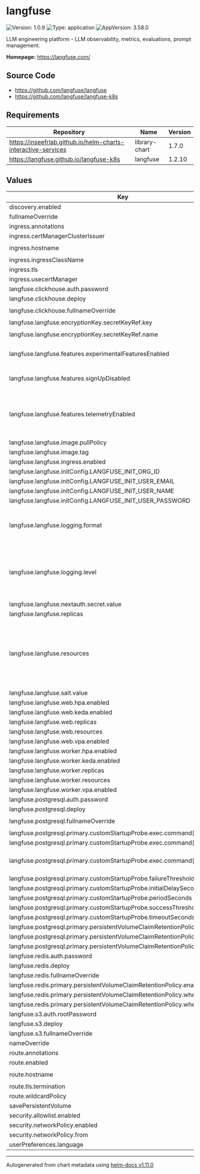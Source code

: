# langfuse

![Version: 1.0.9](https://img.shields.io/badge/Version-1.0.9-informational?style=flat-square) ![Type: application](https://img.shields.io/badge/Type-application-informational?style=flat-square) ![AppVersion: 3.58.0](https://img.shields.io/badge/AppVersion-3.58.0-informational?style=flat-square)

LLM engineering platform - LLM observability, metrics, evaluations, prompt management.

**Homepage:** <https://langfuse.com/>

## Source Code

* <https://github.com/langfuse/langfuse>
* <https://github.com/langfuse/langfuse-k8s>

## Requirements

| Repository | Name | Version |
|------------|------|---------|
| https://inseefrlab.github.io/helm-charts-interactive-services | library-chart | 1.7.0 |
| https://langfuse.github.io/langfuse-k8s | langfuse | 1.2.10 |

## Values

| Key | Type | Default | Description |
|-----|------|---------|-------------|
| discovery.enabled | bool | `true` |  |
| fullnameOverride | string | `""` |  |
| ingress.annotations | list | `[]` |  |
| ingress.certManagerClusterIssuer | string | `""` |  |
| ingress.hostname | string | `"chart-example.local"` |  |
| ingress.ingressClassName | string | `""` |  |
| ingress.tls | bool | `true` |  |
| ingress.usecertManager | bool | `false` |  |
| langfuse.clickhouse.auth.password | string | `"change-me"` |  |
| langfuse.clickhouse.deploy | bool | `true` |  |
| langfuse.clickhouse.fullnameOverride | string | `"langfuse-clickhouse"` |  |
| langfuse.langfuse.encryptionKey.secretKeyRef.key | string | `"encryption-key"` |  |
| langfuse.langfuse.encryptionKey.secretKeyRef.name | string | `"langfuse-encryption"` |  |
| langfuse.langfuse.features.experimentalFeaturesEnabled | bool | `false` | Enable experimental features |
| langfuse.langfuse.features.signUpDisabled | bool | `false` | Disable public sign up |
| langfuse.langfuse.features.telemetryEnabled | bool | `true` | Whether or not to report basic usage statistics to a centralized server. |
| langfuse.langfuse.image.pullPolicy | string | `"IfNotPresent"` |  |
| langfuse.langfuse.image.tag | string | `nil` |  |
| langfuse.langfuse.ingress.enabled | bool | `false` |  |
| langfuse.langfuse.initConfig.LANGFUSE_INIT_ORG_ID | string | `"onyxia"` |  |
| langfuse.langfuse.initConfig.LANGFUSE_INIT_USER_EMAIL | string | `"langfuse@onyxia.fr"` |  |
| langfuse.langfuse.initConfig.LANGFUSE_INIT_USER_NAME | string | `"langfuse"` |  |
| langfuse.langfuse.initConfig.LANGFUSE_INIT_USER_PASSWORD | string | `"changeme"` |  |
| langfuse.langfuse.logging.format | string | `"text"` | Set the log format for the application (text or json) |
| langfuse.langfuse.logging.level | string | `"info"` | Set the log level for the application (trace, debug, info, warn, error, fatal) |
| langfuse.langfuse.nextauth.secret.value | string | `"change-me"` |  |
| langfuse.langfuse.replicas | int | `1` |  |
| langfuse.langfuse.resources | object | `{}` | Resources for all langfuse deployments. Can be overridden by the individual deployments |
| langfuse.langfuse.salt.value | string | `"change-this-salt"` |  |
| langfuse.langfuse.web.hpa.enabled | bool | `false` |  |
| langfuse.langfuse.web.keda.enabled | bool | `false` |  |
| langfuse.langfuse.web.replicas | string | `nil` |  |
| langfuse.langfuse.web.resources | object | `{}` |  |
| langfuse.langfuse.web.vpa.enabled | bool | `false` |  |
| langfuse.langfuse.worker.hpa.enabled | bool | `false` |  |
| langfuse.langfuse.worker.keda.enabled | bool | `false` |  |
| langfuse.langfuse.worker.replicas | string | `nil` |  |
| langfuse.langfuse.worker.resources | object | `{}` |  |
| langfuse.langfuse.worker.vpa.enabled | bool | `false` |  |
| langfuse.postgresql.auth.password | string | `"change-me"` |  |
| langfuse.postgresql.deploy | bool | `true` |  |
| langfuse.postgresql.fullnameOverride | string | `"langfuse-postgresql"` |  |
| langfuse.postgresql.primary.customStartupProbe.exec.command[0] | string | `"/bin/sh"` |  |
| langfuse.postgresql.primary.customStartupProbe.exec.command[1] | string | `"-c"` |  |
| langfuse.postgresql.primary.customStartupProbe.exec.command[2] | string | `"exec pg_isready -U \"postgres\" -h 127.0.0.1 -p 5432 && sleep 5"` |  |
| langfuse.postgresql.primary.customStartupProbe.failureThreshold | int | `15` |  |
| langfuse.postgresql.primary.customStartupProbe.initialDelaySeconds | int | `30` |  |
| langfuse.postgresql.primary.customStartupProbe.periodSeconds | int | `10` |  |
| langfuse.postgresql.primary.customStartupProbe.successThreshold | int | `1` |  |
| langfuse.postgresql.primary.customStartupProbe.timeoutSeconds | int | `6` |  |
| langfuse.postgresql.primary.persistentVolumeClaimRetentionPolicy.enabled | bool | `false` |  |
| langfuse.postgresql.primary.persistentVolumeClaimRetentionPolicy.whenDeleted | string | `"Delete"` |  |
| langfuse.postgresql.primary.persistentVolumeClaimRetentionPolicy.whenScaled | string | `"Retain"` |  |
| langfuse.redis.auth.password | string | `"change-me"` |  |
| langfuse.redis.deploy | bool | `true` |  |
| langfuse.redis.fullnameOverride | string | `"langfuse-redis"` |  |
| langfuse.redis.primary.persistentVolumeClaimRetentionPolicy.enabled | bool | `false` |  |
| langfuse.redis.primary.persistentVolumeClaimRetentionPolicy.whenDeleted | string | `"Delete"` |  |
| langfuse.redis.primary.persistentVolumeClaimRetentionPolicy.whenScaled | string | `"Retain"` |  |
| langfuse.s3.auth.rootPassword | string | `"change-me"` |  |
| langfuse.s3.deploy | bool | `true` |  |
| langfuse.s3.fullnameOverride | string | `"langfuse-s3"` |  |
| nameOverride | string | `""` |  |
| route.annotations | list | `[]` |  |
| route.enabled | bool | `false` |  |
| route.hostname | string | `"chart-example.local"` |  |
| route.tls.termination | string | `"edge"` |  |
| route.wildcardPolicy | string | `"None"` |  |
| savePersistentVolume | bool | `false` |  |
| security.allowlist.enabled | bool | `false` |  |
| security.networkPolicy.enabled | bool | `false` |  |
| security.networkPolicy.from | list | `[]` |  |
| userPreferences.language | string | `"en"` |  |

----------------------------------------------
Autogenerated from chart metadata using [helm-docs v1.11.0](https://github.com/norwoodj/helm-docs/releases/v1.11.0)
